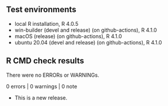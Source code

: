 ## Test environments
* local R installation, R 4.0.5
* win-builder (devel and release) (on github-actions), R 4.1.0
* macOS (release) (on github-actions), R 4.1.0
* ubuntu 20.04 (devel and release) (on github-actions), R 4.1.0

## R CMD check results

There were no ERRORs or WARNINGs.

0 errors | 0 warnings | 0 note


* This is a new release.
